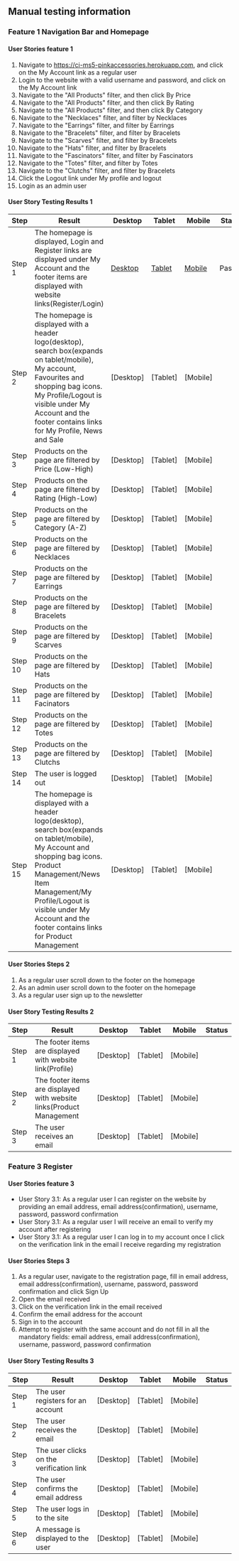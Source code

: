 ## Manual testing information

### Feature 1 Navigation Bar and Homepage
#### User Stories feature 1
1. Navigate to https://ci-ms5-pinkaccessories.herokuapp.com, and click on the My Account link as a regular user
2. Login to the website with a valid username and password, and click on the My Account link
3. Navigate to the "All Products" filter, and then click By Price
4. Navigate to the "All Products" filter, and then click By Rating
5. Navigate to the "All Products" filter, and then click By Category
6. Navigate to the "Necklaces" filter, and filter by Necklaces
7. Navigate to the "Earrings" filter, and filter by Earrings
8. Navigate to the "Bracelets" filter, and filter by Bracelets
9. Navigate to the "Scarves" filter, and filter by Bracelets
10. Navigate to the "Hats" filter, and filter by Bracelets
11. Navigate to the "Fascinators" filter, and filter by Fascinators
12. Navigate to the "Totes" filter, and filter by Totes
13. Navigate to the "Clutchs" filter, and filter by Bracelets
14. Click the Logout link under My profile and logout
15. Login as an admin user

#### User Story Testing Results 1
Step| Result | Desktop | Tablet | Mobile | Status
------------ | ------------ | ------------- | ------------- | ------------- | -------------
Step 1 | The homepage is displayed, Login and Register links are displayed under My Account and the footer items are displayed with website links(Register/Login) | [Desktop](readme/testing/homepage_notloggedin_desktop.png)  | [Tablet](readme/testing/homepage_notloggedin_ipad.png)  | [Mobile](readme/testing/homepage_notloggedin_iphone.png)  | Passed |
Step 2 | The homepage is displayed with a header logo(desktop), search box(expands on tablet/mobile), My account, Favourites and shopping bag icons. My Profile/Logout is visible under My Account and the footer contains links for My Profile, News and Sale   | [Desktop] | [Tablet]  | [Mobile] |  |
Step 3 | Products on the page are filtered by Price (Low-High) | [Desktop] | [Tablet]  | [Mobile]  |  |
Step 4 | Products on the page are filtered by Rating (High-Low) | [Desktop]  | [Tablet] | [Mobile] |  |
Step 5 | Products on the page are filtered by Category (A-Z) | [Desktop]  | [Tablet]  | [Mobile] |  |
Step 6 | Products on the page are filtered by Necklaces | [Desktop] | [Tablet]  | [Mobile] |  |
Step 7 | Products on the page are filtered by Earrings | [Desktop]  | [Tablet]  | [Mobile]  |  |
Step 8 | Products on the page are filtered by Bracelets | [Desktop]| [Tablet]  | [Mobile]  | |
Step 9 | Products on the page are filtered by Scarves | [Desktop]| [Tablet]  | [Mobile]  | |
Step 10 | Products on the page are filtered by Hats | [Desktop]| [Tablet]  | [Mobile]  | |
Step 11 | Products on the page are filtered by Facinators | [Desktop]| [Tablet]  | [Mobile]  | |
Step 12 | Products on the page are filtered by Totes | [Desktop]| [Tablet]  | [Mobile]  | |
Step 13 | Products on the page are filtered by Clutchs | [Desktop]| [Tablet]  | [Mobile]  | |
Step 14 | The user is logged out | [Desktop]  | [Tablet]  | [Mobile] | |
Step 15 | The homepage is displayed with a header logo(desktop), search box(expands on tablet/mobile), My Account and shopping bag icons. Product Management/News Item Management/My Profile/Logout is visible under My Account and the footer contains links for Product Management  | [Desktop]  | [Tablet]  | [Mobile]  |  |


#### User Stories Steps 2
1. As a regular user scroll down to the footer on the homepage 
2. As an admin user scroll down to the footer on the homepage
3. As a regular user sign up to the newsletter

#### User Story Testing Results 2
Step| Result | Desktop | Tablet | Mobile | Status
------------ | ------------ | ------------- | ------------- | ------------- | -------------
Step 1 | The footer items are displayed with website link(Profile) | [Desktop]  | [Tablet]  | [Mobile]  |  |
Step 2 | The footer items are displayed with website links(Product Management | [Desktop]  | [Tablet] | [Mobile]  |  |
Step 3 | The user receives an email | [Desktop] | [Tablet]  | [Mobile]  |  |

### Feature 3 Register
#### User Stories feature 3
- User Story 3.1: As a regular user I can register on the website by providing an email address, email address(confirmation), username, password, password confirmation
- User Story 3.1: As a regular user I will receive an email to verify my account after registering
- User Story 3.1: As a regular user I can log in to my account once I click on the verification link in the email I receive regarding my registration

#### User Stories Steps 3
1. As a regular user, navigate to the registration page, fill in email address, email address(confirmation), username, password, password confirmation and click Sign Up
2. Open the email received
3. Click on the verification link in the email received
4. Confirm the email address for the account
5. Sign in to the account
6. Attempt to register with the same account and do not fill in all the mandatory fields: email address, email address(confirmation), username, password, password confirmation

#### User Story Testing Results 3
Step| Result | Desktop | Tablet | Mobile | Status
------------ | ------------ | ------------- | ------------- | ------------- | -------------
Step 1 | The user registers for an account | [Desktop]  | [Tablet]  | [Mobile]  |  |
Step 2 | The user receives the email | [Desktop]  | [Tablet]  | [Mobile]  |  |
Step 3 | The user clicks on the verification link | [Desktop] | [Tablet] | [Mobile]  |  |
Step 4 | The user confirms the email address | [Desktop]  | [Tablet]  | [Mobile] |  |
Step 5 | The user logs in to the site | [Desktop]  | [Tablet]  | [Mobile] |  |
Step 6 | A message is displayed to the user | [Desktop]  | [Tablet] | [Mobile]  |  | 

